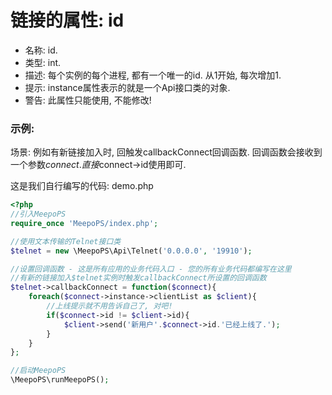 # 链接的属性: id

- 名称: id.
- 类型: int.
- 描述: 每个实例的每个进程, 都有一个唯一的id. 从1开始, 每次增加1.
- 提示: instance属性表示的就是一个Api接口类的对象.
- 警告: 此属性只能使用, 不能修改!

### 示例:
场景: 例如有新链接加入时, 回触发callbackConnect回调函数. 回调函数会接收到一个参数$connect. 直接$connect->id使用即可.

这是我们自行编写的代码: demo.php
```php
<?php
//引入MeepoPS
require_once 'MeepoPS/index.php';

//使用文本传输的Telnet接口类
$telnet = new \MeepoPS\Api\Telnet('0.0.0.0', '19910');

//设置回调函数 - 这是所有应用的业务代码入口 - 您的所有业务代码都编写在这里
//有新的链接加入$telnet实例时触发callbackConnect所设置的回调函数
$telnet->callbackConnect = function($connect){
    foreach($connect->instance->clientList as $client){
        //上线提示就不用告诉自己了, 对吧!
        if($connect->id != $client->id){
            $client->send('新用户'.$connect->id.'已经上线了.');   
        }
    }
};

//启动MeepoPS
\MeepoPS\runMeepoPS();
```